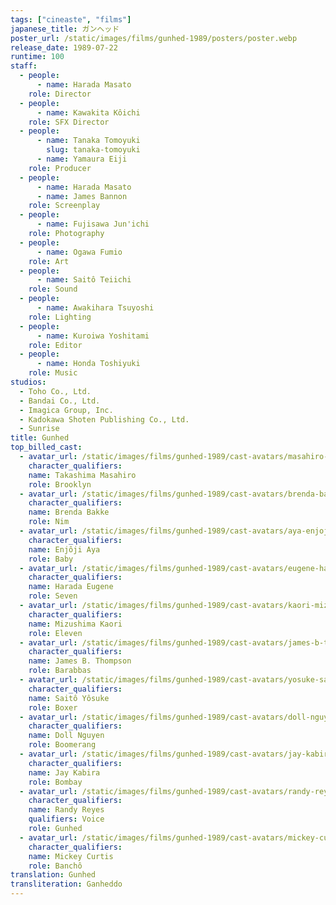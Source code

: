 ```yaml
---
tags: ["cineaste", "films"]
japanese_title: ガンヘッド
poster_url: /static/images/films/gunhed-1989/posters/poster.webp
release_date: 1989-07-22
runtime: 100
staff:
  - people:
      - name: Harada Masato
    role: Director
  - people:
      - name: Kawakita Kôichi
    role: SFX Director
  - people:
      - name: Tanaka Tomoyuki
        slug: tanaka-tomoyuki
      - name: Yamaura Eiji
    role: Producer
  - people:
      - name: Harada Masato
      - name: James Bannon
    role: Screenplay
  - people:
      - name: Fujisawa Jun'ichi
    role: Photography
  - people:
      - name: Ogawa Fumio
    role: Art
  - people:
      - name: Saitô Teiichi
    role: Sound
  - people:
      - name: Awakihara Tsuyoshi
    role: Lighting
  - people:
      - name: Kuroiwa Yoshitami
    role: Editor
  - people:
      - name: Honda Toshiyuki
    role: Music
studios:
  - Toho Co., Ltd.
  - Bandai Co., Ltd.
  - Imagica Group, Inc.
  - Kadokawa Shoten Publishing Co., Ltd.
  - Sunrise
title: Gunhed
top_billed_cast:
  - avatar_url: /static/images/films/gunhed-1989/cast-avatars/masahiro-takashima-0.webp
    character_qualifiers:
    name: Takashima Masahiro
    role: Brooklyn
  - avatar_url: /static/images/films/gunhed-1989/cast-avatars/brenda-bakke-0.webp
    character_qualifiers:
    name: Brenda Bakke
    role: Nim
  - avatar_url: /static/images/films/gunhed-1989/cast-avatars/aya-enjoji-0.webp
    character_qualifiers:
    name: Enjôji Aya
    role: Baby
  - avatar_url: /static/images/films/gunhed-1989/cast-avatars/eugene-harada-0.webp
    character_qualifiers:
    name: Harada Eugene
    role: Seven
  - avatar_url: /static/images/films/gunhed-1989/cast-avatars/kaori-mizushima-0.webp
    character_qualifiers:
    name: Mizushima Kaori
    role: Eleven
  - avatar_url: /static/images/films/gunhed-1989/cast-avatars/james-b-thompson-0.webp
    character_qualifiers:
    name: James B. Thompson
    role: Barabbas
  - avatar_url: /static/images/films/gunhed-1989/cast-avatars/yosuke-saito-0.webp
    character_qualifiers:
    name: Saitô Yôsuke
    role: Boxer
  - avatar_url: /static/images/films/gunhed-1989/cast-avatars/doll-nguyen-0.webp
    character_qualifiers:
    name: Doll Nguyen
    role: Boomerang
  - avatar_url: /static/images/films/gunhed-1989/cast-avatars/jay-kabira-0.webp
    character_qualifiers:
    name: Jay Kabira
    role: Bombay
  - avatar_url: /static/images/films/gunhed-1989/cast-avatars/randy-reyes-0.webp
    character_qualifiers:
    name: Randy Reyes
    qualifiers: Voice
    role: Gunhed
  - avatar_url: /static/images/films/gunhed-1989/cast-avatars/mickey-curtis-0.webp
    character_qualifiers:
    name: Mickey Curtis
    role: Banchô
translation: Gunhed
transliteration: Ganheddo
---
```

